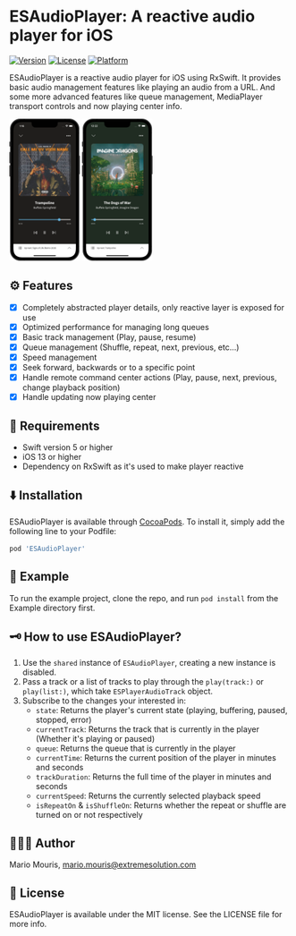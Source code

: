 # ESAudioPlayer: A reactive audio player for iOS

[![Version](https://img.shields.io/cocoapods/v/ESAudioPlayer.svg?style=flat)](https://cocoapods.org/pods/ESAudioPlayer)
[![License](https://img.shields.io/cocoapods/l/ESAudioPlayer.svg?style=flat)](https://cocoapods.org/pods/ESAudioPlayer)
[![Platform](https://img.shields.io/cocoapods/p/ESAudioPlayer.svg?style=flat)](https://cocoapods.org/pods/ESAudioPlayer)

ESAudioPlayer is a reactive audio player for iOS using RxSwift. It provides basic audio management features like playing an audio from a URL. And some more advanced features like queue management, MediaPlayer transport controls and now playing center info.

<img src="assets/screenshot-1.png" width="25%" /> <img src="assets/screenshot-2.png" width="25%" />

## ⚙️ Features
- [x] Completely abstracted player details, only reactive layer is exposed for use
- [x] Optimized performance for managing long queues
- [x] Basic track management (Play, pause, resume)
- [x] Queue management (Shuffle, repeat, next, previous, etc...)
- [x] Speed management
- [x] Seek forward, backwards or to a specific point
- [x] Handle remote command center actions (Play, pause, next, previous, change playback position)
- [x] Handle updating now playing center

## 📝 Requirements
* Swift version 5 or higher
* iOS 13 or higher
* Dependency on RxSwift as it's used to make player reactive

## ⬇️ Installation
ESAudioPlayer is available through [CocoaPods](https://cocoapods.org). To install
it, simply add the following line to your Podfile:

```ruby
pod 'ESAudioPlayer'
```

## 📱 Example
To run the example project, clone the repo, and run `pod install` from the Example directory first.

## 🗝 How to use ESAudioPlayer?
1. Use the `shared` instance of `ESAudioPlayer`, creating a new instance is disabled.
2. Pass a track or a list of tracks to play through the `play(track:)` or `play(list:)`, which take `ESPlayerAudioTrack` object.
3. Subscribe to the changes your interested in:
    * `state`: Returns the player's current state (playing, buffering, paused, stopped, error)
    * `currentTrack`: Returns the track that is currently in the player (Whether it's playing or paused)
    * `queue`: Returns the queue that is currently in the player
    * `currentTime`: Returns the current position of the player in minutes and seconds
    * `trackDuration`: Returns the full time of the player in minutes and seconds
    * `currentSpeed`: Returns the currently selected playback speed
    * `isRepeatOn` & `isShuffleOn`: Returns whether the repeat or shuffle are turned on or not respectively


## 👨🏽‍💻 Author
Mario Mouris, mario.mouris@extremesolution.com

## 📄 License
ESAudioPlayer is available under the MIT license. See the LICENSE file for more info.
